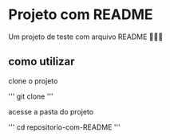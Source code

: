 # Projeto com README
Um projeto de teste com arquivo README 🚀🚀🚀

## como utilizar
clone o projeto

'''
git clone <url>
'''

acesse a pasta do projeto

'''
cd repositorio-com-README
'''
